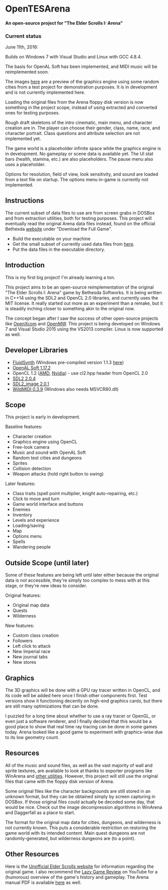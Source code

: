 # OpenTESArena
#### An open-source project for "The Elder Scrolls I: Arena"

### Current status

June 11th, 2016:

Builds on Windows 7 with Visual Studio and Linux with GCC 4.8.4.

The basis for OpenAL Soft has been implemented, and MIDI music will be reimplemented soon.

The images [here](https://github.com/afritz1/OpenTESArena/tree/master/samples) are a preview of the graphics engine using some random cities from a test project for demonstration purposes. It is in development and is not currently implemented here.

Loading the original files from the Arena floppy disk version is now something in the project scope, instead of using extracted and converted ones for testing purposes.

Rough draft skeletons of the intro cinematic, main menu, and character creation are in. The player can choose their gender, class, name, race, and character portrait. Class questions and attribute selection are not implemented yet.

The game world is a placeholder infinite space while the graphics engine is in development. No gameplay or scene data is available yet. The UI stat bars (health, stamina, etc.) are also placeholders. The pause menu also uses a placeholder.

Options for resolution, field of view, look sensitivity, and sound are loaded from a text file on startup. The options menu in-game is currently not implemented.

## Instructions

The current subset of data files to use are from screen grabs in DOSBox and from extraction utilities, both for testing purposes. This project will eventually read the original Arena data files instead, found on the official Bethesda [website](http://www.elderscrolls.com/arena/) under "Download the Full Game".

- Build the executable on your machine
- Get the small subset of currently used data files from [here](https://www.dropbox.com/s/xc8llh52eahaofs/OpenTESArena_data.zip?dl=0).
- Put the data files in the executable directory.

## Introduction

This is my first big project! I'm already learning a ton.

This project aims to be an open-source reimplementation of the original "The Elder Scrolls I: Arena" game by Bethesda Softworks. It is being written in C++14 using the SDL2 and OpenCL 2.0 libraries, and currently uses the MIT license. It really started out more as an experiment than a remake, but it is steadily inching closer to something akin to the original now.

The concept began after I saw the success of other open-source projects like [OpenXcom](http://openxcom.org/) and [OpenMW](http://openmw.org/en/). This project is being developed on Windows 7 and Visual Studio 2015 using the VS2013 compiler. Linux is now supported as well.

## Developer Libraries

- [FluidSynth](https://sourceforge.net/projects/fluidsynth/files/) (Windows pre-compiled version 1.1.3 [here](http://slade.mancubus.net/index.php?page=wiki&wikipage=Windows-Compilation))
- [OpenAL Soft 1.17.2](http://kcat.strangesoft.net/openal.html#download)
- OpenCL 1.2 ([AMD](http://developer.amd.com/tools-and-sdks/opencl-zone/amd-accelerated-parallel-processing-app-sdk/), [Nvidia](https://developer.nvidia.com/opencl)) - use cl2.hpp header from OpenCL 2.0
- [SDL2 2.0.4](https://www.libsdl.org/download-2.0.php)
- [SDL2_image 2.0.1](https://www.libsdl.org/projects/SDL_image/)
- [WildMIDI 0.3.9](https://github.com/Mindwerks/wildmidi/releases) (Windows also needs MSVCR80.dll)

## Scope

This project is early in development.

Baseline features:
- Character creation
- Graphics engine using OpenCL
- Free-look camera
- Music and sound with OpenAL Soft
- Random test cities and dungeons
- Sprites
- Collision detection
- Weapon attacks (hold right button to swing)

Later features:
- Class traits (spell point multiplier, knight auto-repairing, etc.)
- Click to move and turn
- Game world interface and buttons
- Enemies
- Inventory
- Levels and experience
- Loading/saving
- Map
- Options menu
- Spells
- Wandering people

## Outside Scope (until later)

Some of these features are being left until later either because the original data is not accessible, they're simply too complex to mess with at this stage, or they're new ideas to consider.

Original features:
- Original map data
- Quests
- Wilderness

New features:
- Custom class creation
- Followers
- Left click to attack
- New Imperial race
- New journal tabs
- New stores

## Graphics

The 3D graphics will be done with a GPU ray tracer written in OpenCL, and its code will be added here once I finish other components first. Test versions show it functioning decently on high-end graphics cards, but there are still many optimizations that can be done. 

I puzzled for a long time about whether to use a ray tracer or OpenGL, or even just a software renderer, and I finally decided that this would be a good place to show that real time ray tracing can be done in some games today. Arena looked like a good game to experiment with graphics-wise due to its low geometry count.

## Resources

All of the music and sound files, as well as the vast majority of wall and sprite textures, are available to look at thanks to exporter programs like WinArena and [other utilities](http://www.uesp.net/wiki/Arena:Files#Misc_Utilities). However, this project will still use the original files that came with the floppy disk version of Arena.

Some original files like the character backgrounds are still stored in an unknown format, but they can be obtained simply by screen capturing in DOSBox. If those original files could actually be decoded some day, that would be nice. Check out the image decompression algorithms in WinArena and Daggerfall as a place to start.

The format for the original map data for cities, dungeons, and wilderness is not currently known. This puts a considerable restriction on restoring the game world with its intended content. Main quest dungeons are not randomly-generated, but wilderness dungeons are (to a point).

## Other Resources

Here is the [Unofficial Elder Scrolls website](http://www.uesp.net/wiki/Arena:Arena) for information regarding the original game. I also recommend the [Lazy Game Review](https://www.youtube.com/watch?v=5MW5SxKMrtE) on YouTube for a (humorous) overview of the game's history and gameplay. The Arena manual PDF is available [here](http://www.uesp.net/wiki/Arena:Files#Official_Patches_and_Utilities) as well.
